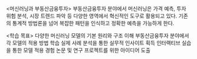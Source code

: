 <머신러닝과 부동산금융투자>
부동산금융투자 분야에서 머신러닝은 가격 예측, 투자 위험 분석, 시장 트렌드 파악 등 다양한 영역에서 혁신적인 도구로 활용되고 있다. 기존의 통계적 방법론을 넘어 복잡한 패턴을 인식하고 정확한 예측을 가능하게 한다.

<학습 목표>
다양한 머신러닝 모델의 기본 원리와 구조 이해
부동산금융투자 분야에서 각 모델의 적용 방법 학습
실제 사례 분석을 통한 실무적 인사이트 획득
인터랙티브 실습을 통한 모델 적용 경험
논문 및 연구 프로젝트를 위한 아이디어 도출
